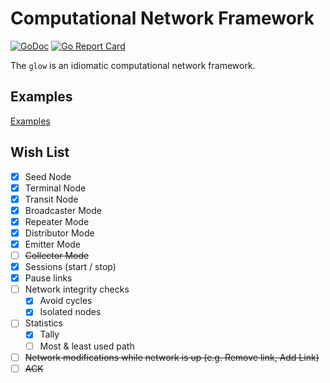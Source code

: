 # Computational Network Framework

[![GoDoc](https://pkg.go.dev/badge/github.com/lnashier/goarc)](https://pkg.go.dev/github.com/lnashier/glow)
[![Go Report Card](https://goreportcard.com/badge/github.com/lnashier/glow)](https://goreportcard.com/report/github.com/lnashier/goarc)

The `glow` is an idiomatic computational network framework.

## Examples

[Examples](examples/)

## Wish List

- [x] Seed Node
- [x] Terminal Node
- [x] Transit Node
- [x] Broadcaster Mode
- [x] Repeater Mode
- [x] Distributor Mode
- [x] Emitter Mode
- [ ] ~~Collector Mode~~
- [x] Sessions (start / stop)
- [x] Pause links
- [ ] Network integrity checks
  - [x] Avoid cycles
  - [x] Isolated nodes
- [ ] Statistics
  - [x] Tally
  - [ ] Most & least used path
- [ ] ~~Network modifications while network is up (e.g. Remove link, Add Link)~~
- [ ] ~~ACK~~

